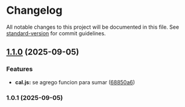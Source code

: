 # Changelog

All notable changes to this project will be documented in this file. See [standard-version](https://github.com/conventional-changelog/standard-version) for commit guidelines.

## [1.1.0](https://github.com/frederick-hernandez/ejemploconventional_commit/compare/v1.0.1...v1.1.0) (2025-09-05)


### Features

* **cal.js:** se agrego funcion para sumar ([68850a6](https://github.com/frederick-hernandez/ejemploconventional_commit/commit/68850a616d5117e817822910ded4666c9d8ba117))

### 1.0.1 (2025-09-05)

